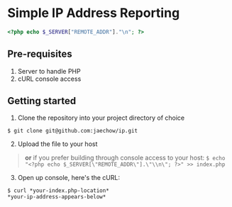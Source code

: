 # Simple IP Address Reporting
```PHP
<?php echo $_SERVER["REMOTE_ADDR"]."\n"; ?>
```

## Pre-requisites
1. Server to handle PHP
2. cURL console access

## Getting started

1. Clone the repository into your project directory of choice
```console
$ git clone git@github.com:jaechow/ip.git
```

2. Upload the file to your host

>**or** if you prefer building through console access to your host:
>`$ echo "<?php echo $_SERVER[\"REMOTE_ADDR\"].\"\\n\"; ?>" >> index.php`

3. Open up console, here's the cURL:
```console
$ curl *your-index.php-location*
*your-ip-address-appears-below*
```
